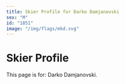 ```yaml
---
title: Skier Profile for Darko Damjanovski
sex: "M"
id: "1851"
image: "/img/flags/mkd.svg" 
---
```


# Skier Profile

This page is for: Darko Damjanovski.
    
